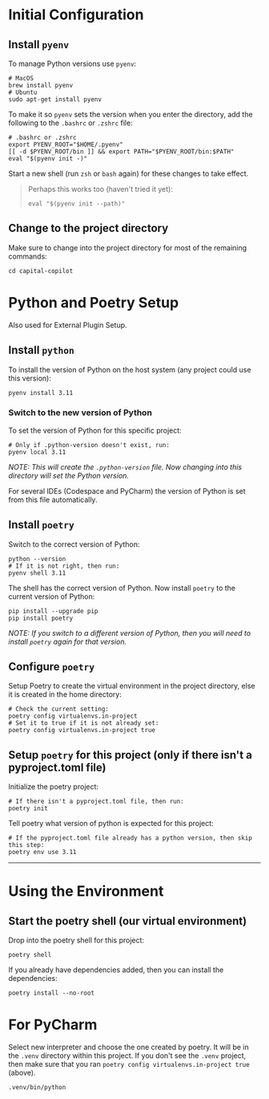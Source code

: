 # Initial Configuration

## Install `pyenv`

To manage Python versions use `pyenv`:

```shell
# MacOS
brew install pyenv
# Ubuntu
sudo apt-get install pyenv
```

To make it so `pyenv` sets the version when you enter the directory, add the following to the `.bashrc` or `.zshrc`
file:

```shell
# .bashrc or .zshrc
export PYENV_ROOT="$HOME/.pyenv"
[[ -d $PYENV_ROOT/bin ]] && export PATH="$PYENV_ROOT/bin:$PATH"
eval "$(pyenv init -)"
```

Start a new shell (run `zsh` or `bash` again) for these changes to take effect.

> Perhaps this works too (haven't tried it yet):
>
> ```shell
> eval "$(pyenv init --path)"
> ```

## Change to the project directory

Make sure to change into the project directory for most of the remaining commands:

```shell
cd capital-copilot
```

# Python and Poetry Setup

Also used for External Plugin Setup.

## Install `python`

To install the version of Python on the host system (any project could use this version):

```shell
pyenv install 3.11
```

### Switch to the new version of Python

To set the version of Python for this specific project:

```shell
# Only if .python-version doesn't exist, run:
pyenv local 3.11
```

_NOTE: This will create the `.python-version` file. Now changing into this directory will set the Python version._

For several IDEs (Codespace and PyCharm) the version of Python is set from this file automatically.

## Install `poetry`

Switch to the correct version of Python:

```shell
python --version
# If it is not right, then run:
pyenv shell 3.11
```

The shell has the correct version of Python. Now install `poetry` to the current version of Python:

```shell
pip install --upgrade pip
pip install poetry
```

_NOTE: If you switch to a different version of Python, then you will need to install `poetry` again for that version._

## Configure `poetry`

Setup Poetry to create the virtual environment in the project directory, else it is created in the home directory:

```shell
# Check the current setting:
poetry config virtualenvs.in-project
# Set it to true if it is not already set:
poetry config virtualenvs.in-project true
```

## Setup `poetry` for this project (only if there isn't a pyproject.toml file)

Initialize the poetry project:

```shell
# If there isn't a pyproject.toml file, then run:
poetry init
```

Tell poetry what version of python is expected for this project:

```shell
# If the pyproject.toml file already has a python version, then skip this step:
poetry env use 3.11
```

______________________________________________________________________

# Using the Environment

## Start the poetry shell (our virtual environment)

Drop into the poetry shell for this project:

```shell
poetry shell
```

If you already have dependencies added, then you can install the dependencies:

```shell
poetry install --no-root
```

# For PyCharm

Select new interpreter and choose the one created by poetry. It will be in the `.venv` directory within this project. If
you don't see the `.venv` project, then make sure that you ran `poetry config virtualenvs.in-project true` (above).

```shell
.venv/bin/python
```
